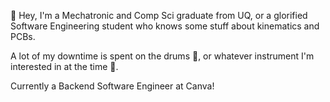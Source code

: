 👋  Hey, I'm a Mechatronic and Comp Sci graduate from UQ, or a glorified Software Engineering student who knows some stuff about kinematics and PCBs.

A lot of my downtime is spent on the drums 🥁, or whatever instrument I'm interested in at the time 🎸.
 
Currently a Backend Software Engineer at Canva!
